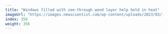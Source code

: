 ```yaml
---
title: "Windows filled with see-through wood layer help hold in heat"
imageUrl: "https://images.newscientist.com/wp-content/uploads/2023/03/16121418/SEI_148522522.jpg?width=600"
index: 356
weight: 356
---
```

